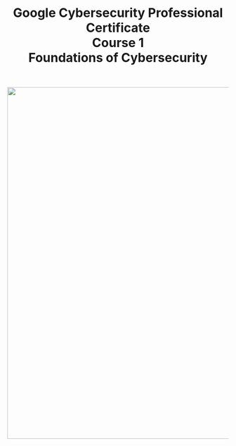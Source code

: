 
<h1 align="center">Google Cybersecurity Professional Certificate<br>
Course 1<br>
Foundations of Cybersecurity</h1>
<br>

<p align="center"><img width="800px" src="https://github.com/user-attachments/assets/bed9c780-d92b-4702-9a89-d4aeca783554"> </p>
